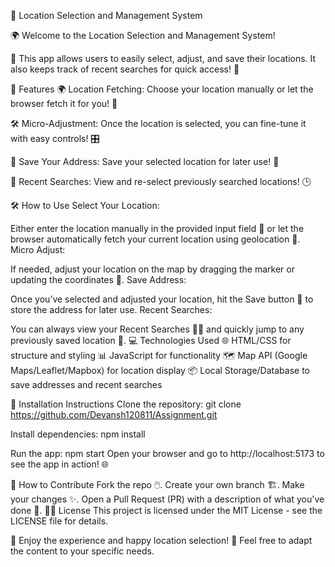 📍 Location Selection and Management System 

🌍 Welcome to the Location Selection and Management System! 

🚀 This app allows users to easily select, adjust, and save their locations. It also keeps track of recent searches for quick access! 🔄

🚀 Features
🌍 Location Fetching:
Choose your location manually or let the browser fetch it for you! 📡


🛠️ Micro-Adjustment:
Once the location is selected, you can fine-tune it with easy controls! 🎛️


💾 Save Your Address:
Save your selected location for later use! 📌


🔄 Recent Searches:
View and re-select previously searched locations! 🕒


🛠️ How to Use
Select Your Location:

Either enter the location manually in the provided input field 📝 or let the browser automatically fetch your current location using geolocation 📍.
Micro Adjust:

If needed, adjust your location on the map by dragging the marker or updating the coordinates 🔄.
Save Address:

Once you’ve selected and adjusted your location, hit the Save button 💾 to store the address for later use.
Recent Searches:

You can always view your Recent Searches 🕵️‍♀️ and quickly jump to any previously saved location 🔄.
💻 Technologies Used
🌐 HTML/CSS for structure and styling
📊 JavaScript for functionality
🗺️ Map API (Google Maps/Leaflet/Mapbox) for location display
📦 Local Storage/Database to save addresses and recent searches


🔧 Installation Instructions
Clone the repository:
git clone https://github.com/Devansh120811/Assignment.git

Install dependencies:
npm install

Run the app:
npm start
Open your browser and go to http://localhost:5173 to see the app in action! 🌐

📄 How to Contribute
Fork the repo 🖱️.
Create your own branch 🏗️.
Make your changes ✨.
Open a Pull Request (PR) with a description of what you've done 📑.
🧑‍💻 License
This project is licensed under the MIT License - see the LICENSE file for details.

🌟 Enjoy the experience and happy location selection! 🎉
Feel free to adapt the content to your specific needs.
